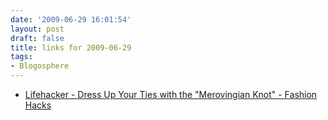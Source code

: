 ```yaml
---
date: '2009-06-29 16:01:54'
layout: post
draft: false
title: links for 2009-06-29
tags:
- Blogosphere
---
```


* [Lifehacker - Dress Up Your Ties with the "Merovingian Knot" - Fashion Hacks](http://lifehacker.com/5302460/dress-up-your-ties-with-the-merovingian-knot)
